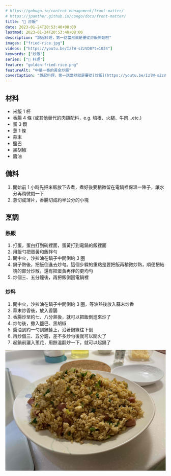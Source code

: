 ```yaml
---
# https://gohugo.io/content-management/front-matter/
# https://jpanther.github.io/congo/docs/front-matter/
title: "🥡 炒飯"
date: 2023-01-24T20:53:40+08:00
lastmod: 2023-01-24T20:53:40+08:00
description: "說起料理，第一話當然就是要從炒飯開始啦"
images: ["fried-rice.jpg"]
videos: ["https://youtu.be/IzlW-sZzVD8?t=1034"]
keywords: ["炒飯"]
series: ["🍳 料理"]
feature: "golden-fried-rice.png"
featureAlt: "中華一番的黃金炒飯"
coverCaption: "說起料理，第一話當然就是要從[炒飯](https://youtu.be/IzlW-sZzVD8?t=1034)開始啦"
---
```


## 材料

- 米飯 1 杯
- 香腸 4 條 (或其他替代的肉類配料，e.g. 培根、火腿、牛肉...etc.)
- 蛋 3 顆
- 蔥 1 條
- 蒜末
- 鹽巴
- 黑胡椒
- 醬油

## 備料

1. 開始前 1 小時先把米飯放下去煮，煮好後要稍微留在電鍋裡保溫一陣子，讓水分再稍微悶一下
2. 蔥切成薄片，香腸切成約半公分的小塊

## 烹調

### 熱飯

1. 打蛋，蛋白打到碗裡面，蛋黃打到電鍋的飯裡面
2. 用飯勺把蛋黃和飯拌勻
3. 開中火，沙拉油在鍋子中間倒約 3 圈
4. 鍋子熱後，把飯倒進去炒勻。這個步驟的重點是要把飯再稍微炒熟，順便把結塊的部分炒散，還有把蛋黃再伴的更均勻
5. 炒個三、五分鐘後，再把飯倒回電鍋裡

### 炒料

1. 開中火，沙拉油在鍋子中間倒約 3 圈，等油熱後放入蒜末炒香
2. 蒜末炒香後，放入香腸
3. 香腸炒至約七、八分熟後，就可以把飯倒進來炒了
4. 炒勻後，撒入鹽巴、黑胡椒
5. 醬油到約一勺到鍋鏟上，沿著鍋緣往下倒
6. 再炒個三、五分鐘，差不多炒勻後就可以關火了
7. 起鍋前灑入蔥花，用餘溫翻炒一下，就可以起鍋了

![我的火腿炒飯](fried-rice.jpg "一道美味的黃金炒飯就上桌啦")
